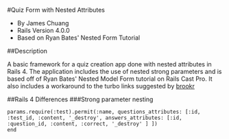 #Quiz Form with Nested Attributes

* By James Chuang
* Rails Version 4.0.0
* Based on Ryan Bates' Nested Form Tutorial

##Description

A basic framework for a quiz creation app done with nested attributes in Rails 4. The application includes the use of nested strong parameters and is based off of Ryan Bates' Nested Model Form tutorial on Rails Cast Pro. It also includes a workaround to the turbo links suggested by [brookr][1]

##Rails 4 Differences
###Strong parameter nesting
```shell
params.require(:test).permit(:name, questions_attributes: [:id, :test_id, :content, '_destroy', answers_attributes: [:id, :question_id, :content, :correct, '_destroy' ] ])
end
```

[1]: https://github.com/brookr